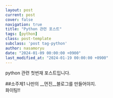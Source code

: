 ```yaml
---
layout: post
current: post
cover: false
navigation: true
title: "Python 관련 포스트"
tags: [python]
class: post-template
subclass: 'post tag-python'
author: nasamoryu
date: "2024-01-09 00:00:00 +0900"
last_modified_at: "2024-01-19 00:00:00 +0900"
---
```


python 관련 첫번재 포스트입니다.

##소주제1
나만의 __먼진__블로그를 만들어야지.<br/>
화이팅!!